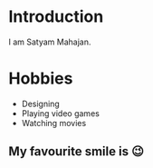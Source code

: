 # Introduction

I am Satyam Mahajan.


# Hobbies
  - Designing
  - Playing video games
  - Watching movies

## My favourite smile is :wink:
